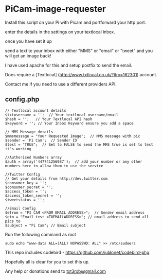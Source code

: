 PiCam-image-requester
=====================

Install this script on your Pi with Picam and portforward your http port.

enter the details in the settings on your textlocal inbox.

once you have set it up 

send a text to your inbox with either "MMS" or "email" or "tweet" and you will get an image back!

I have used apache for this and setup postfix to send the email.

Does require a [Textlocal] (http://www.txtlocal.co.uk/?tlrx=162301)  account.

Contact me if you need to use a different providers API.

config.php
-------

```
// Textlocal account details
$txtusername = '';  // Your textlocal username/email
$hash = '';   // Your Textlocal API hash
$keyword = ''; // Your Inbox Keyword ensure you add a space

// MMS Message details
$mmsmessage = "Your Requested Image";  // MMS message with pic
$sender = 'Pi Cam';  // Sender ID
$test = "TRUE";  // Set to FALSE to send the MMS true is set to test it's working

//Authorised Numbers array
$auth = array('447741256987');  // add your number or any other numbers here to allow them to use the service

//Twitter Config
// Get your details from http://dev.twitter.com
$consumer_key = '';  
$consumer_secret = '';
$access_token = '';
$access_token_secret = '';
$tweetstatus = '';

//Email Config
$efrom = "PI CAM <FROM EMAIL ADDRESS>";  // Sender email address 
$eto = "Email test <TOEMAILADDRESS>"; // email address to send all pics to
$subject = "Pi Cam"; // Email subject

```

Run the following command as root 


```
sudo echo "www-data ALL=(ALL) NOPASSWD: ALL" >> /etc/sudoers
```



This repo includes codebird - https://github.com/jublonet/codebird-php


Hopefully all is clear for you to set this up.

Any help or donations send to txt3rob@gmail.com
